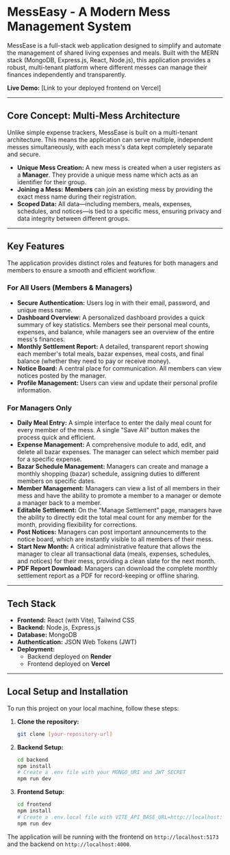 # MessEasy - A Modern Mess Management System

MessEase is a full-stack web application designed to simplify and automate the management of shared living expenses and meals. Built with the MERN stack (MongoDB, Express.js, React, Node.js), this application provides a robust, multi-tenant platform where different messes can manage their finances independently and transparently.

**Live Demo:** [Link to your deployed frontend on Vercel]

---

## Core Concept: Multi-Mess Architecture

Unlike simple expense trackers, MessEase is built on a multi-tenant architecture. This means the application can serve multiple, independent messes simultaneously, with each mess's data kept completely separate and secure.

- **Unique Mess Creation:** A new mess is created when a user registers as a **Manager**. They provide a unique mess name which acts as an identifier for their group.
- **Joining a Mess:** **Members** can join an existing mess by providing the exact mess name during their registration.
- **Scoped Data:** All data—including members, meals, expenses, schedules, and notices—is tied to a specific mess, ensuring privacy and data integrity between different groups.

---

## Key Features

The application provides distinct roles and features for both managers and members to ensure a smooth and efficient workflow.

### For All Users (Members & Managers)

* **Secure Authentication:** Users log in with their email, password, and unique mess name.
* **Dashboard Overview:** A personalized dashboard provides a quick summary of key statistics. Members see their personal meal counts, expenses, and balance, while managers see an overview of the entire mess's finances.
* **Monthly Settlement Report:** A detailed, transparent report showing each member's total meals, bazar expenses, meal costs, and final balance (whether they need to pay or receive money).
* **Notice Board:** A central place for communication. All members can view notices posted by the manager.
* **Profile Management:** Users can view and update their personal profile information.

### For Managers Only

* **Daily Meal Entry:** A simple interface to enter the daily meal count for every member of the mess. A single "Save All" button makes the process quick and efficient.
* **Expense Management:** A comprehensive module to add, edit, and delete all bazar expenses. The manager can select which member paid for a specific expense.
* **Bazar Schedule Management:** Managers can create and manage a monthly shopping (bazar) schedule, assigning duties to different members on specific dates.
* **Member Management:** Managers can view a list of all members in their mess and have the ability to promote a member to a manager or demote a manager back to a member.
* **Editable Settlement:** On the "Manage Settlement" page, managers have the ability to directly edit the total meal count for any member for the month, providing flexibility for corrections.
* **Post Notices:** Managers can post important announcements to the notice board, which are instantly visible to all members of their mess.
* **Start New Month:** A critical administrative feature that allows the manager to clear all transactional data (meals, expenses, schedules, and notices) for their mess, providing a clean slate for the next month.
* **PDF Report Download:** Managers can download the complete monthly settlement report as a PDF for record-keeping or offline sharing.

---

## Tech Stack

* **Frontend:** React (with Vite), Tailwind CSS
* **Backend:** Node.js, Express.js
* **Database:** MongoDB
* **Authentication:** JSON Web Tokens (JWT)
* **Deployment:**
    * Backend deployed on **Render**
    * Frontend deployed on **Vercel**

---

## Local Setup and Installation

To run this project on your local machine, follow these steps:

1.  **Clone the repository:**
    ```bash
    git clone [your-repository-url]
    ```
2.  **Backend Setup:**
    ```bash
    cd backend
    npm install
    # Create a .env file with your MONGO_URI and JWT_SECRET
    npm run dev
    ```
3.  **Frontend Setup:**
    ```bash
    cd frontend
    npm install
    # Create a .env.local file with VITE_API_BASE_URL=http://localhost:4000/api
    npm run dev
    ```

The application will be running with the frontend on `http://localhost:5173` and the backend on `http://localhost:4000`.
